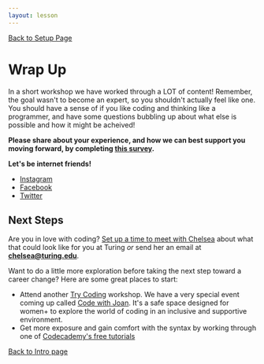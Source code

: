 ```yaml
---
layout: lesson
---
```


<a href="../">Back to Setup Page</a>

# Wrap Up

In a short workshop we have worked through a LOT of content! Remember, the goal wasn't to become an expert, so you shouldn't actually feel like one. You should have a sense of if you like coding and thinking like a programmer, and have some questions bubbling up about what else is possible and how it might be acheived!

<strong>Please share about your experience, and how we can best support you moving forward, by completing <a target="blank" href="https://forms.gle/UuK9XBgMKFWxKGu77">this survey</a>.</strong>

<strong>Let's be internet friends!</strong>
- <a target="blank" href="https://www.instagram.com/turing_school/">Instagram</a>
- <a target="blank" href="https://www.facebook.com/turingschool/">Facebook</a>
- <a target="blank" href="https://twitter.com/turingschool">Twitter</a>

## Next Steps

Are you in love with coding? [Set up a time to meet with Chelsea](https://go.oncehub.com/ChelseaTuring) about what that could look like for you at Turing _or_ send her an email at **chelsea@turing.edu**.

Want to do a little more exploration before taking the next step toward a career change? Here are some great places to start:
- Attend another <a target="blank" href="https://turing.edu/try-coding">Try Coding</a> workshop. We have a very special event coming up called <a target="blank" href="https://www.eventbrite.com/e/code-with-joan-a-coding-workshop-by-and-for-women-tickets-230337243897?_eboga=UA-103295514-1">Code with Joan</a>. It's a safe space designed for women+ to explore the world of coding in an inclusive and supportive environment.
- Get more exposure and gain comfort with the syntax by working through one of [Codecademy's free tutorials](https://www.codecademy.com/)

<a href="../">Back to Intro page</a>

